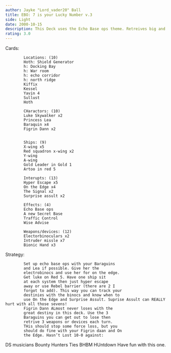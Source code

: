 ```yaml
---
author: Jayke "Lord_vader20" Ball
title: EBO: 7 is your Lucky Number v.3
side: Light
date: 2000-10-15
description: This Deck uses the Echo Base ops theme. Retreives big and force drain huge. IF you can track destinies, this deck is yours!
rating: 3.0
---
```

Cards: 



		    Locations: (10)
		    Hoth: Shield Generator
		    h: Docking Bay
		    h: War room
		    h: echo corridor
		    h: north ridge
		    Kiffix
		    Kessel
		    Yavin 4
		    Sullust
		    Hoth

		    CHaractors: (10)
		    Luke Skywalker x2
		    Princess Lea
		    Baraquin x4
		    Figrin Dann x2


		    Ships: (9)
		    X-wing x5
		    Red squadron x-wing x2
		    Y-wing
		    A-wing
		    Gold Leader in Gold 1
		    Artoo in red 5

		    Interupts: (13)
		    Hyper Escape x5
		    On the Edge x4
		    The Signal x2
		    Surprise assult x2

		    Effects: (4)
		    Echo Base ops
		    A new Secret Base
		    Traffic Control
		    Wise Advise

		    Weapons/devices: (12)
		    Electorbinoculars x2
		    Intruder missle x7
		    Bionic Hand x3  

Strategy: 


		    Set up echo base ops with your Baraguins
		    and Lea if possible. Give her the
		    electrobinocs and use her for on the edge.
		    Get luke on Red 5. Have one ship sit
		    at each system then just hyper escape
		    away or use Rebel barrier (there are 2 I
		    forgot to add). This way you can track your
		    destinies with the binocs and know when to
		    use On the Edge and Surprise Assult. Suprise Assult can REALLY hurt with all those sevens!
		    Figrin Dann ALmost never loses with the
		    great destiny in this deck. Use the 3
		    Baraguins you can get out to lose then
		    retrive 3 weapons or devices each turn.
		    THis should stop some force loss, but you
		    should do fine with your Figrin daan and On
		    the Edge. Hasn’t Lost 10-0 against:
DS musicians
Bounty Hunters
Ties
BHBM
HUntdown
 Have fun with this one.  